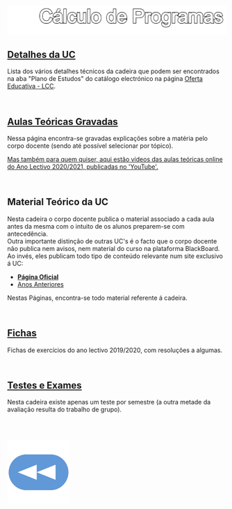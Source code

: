 ![Título](CP.png)

## [Detalhes da UC](Info.md)
Lista dos vários detalhes técnicos da cadeira que podem ser encontrados na aba "Plano de Estudos" do catálogo electrónico na página [Oferta Educativa - LCC](https://www.uminho.pt/PT/ensino/oferta-educativa/_layouts/15/UMinho.PortalUM.UI/Pages/CatalogoCursoDetail.aspx?itemId=3851&catId=12).

<br>

## [Aulas Teóricas Gravadas]()
Nessa página encontra-se gravadas explicações sobre a matéria pelo corpo docente (sendo até possível selecionar por tópico).

[Mas também para quem quiser, aqui estão vídeos das aulas teóricas online do Ano Lectivo 2020/2021, publicadas no 'YouTube'.](https://www.youtube.com/watch?v=NdYvknBBz-c&list=PLZYyhr30Tukpu9DqwIJV2m16MYRXYwIs_&index=1)

<br>

## Material Teórico da UC
Nesta cadeira o corpo docente publica o material associado a cada aula antes da mesma com o intuito de os alunos preparem-se com antecedência.
<br>Outra importante distinção de outras UC's é o facto que o corpo docente não publica nem avisos, nem material do curso na plataforma BlackBoard.
<br>Ao invés, eles publicam todo tipo de conteúdo relevante num site exclusivo á UC:

* [**Página Oficial**](https://haslab.github.io/CP/)
* [Anos Anteriores](https://haslab.github.io/CP/Past/index)

Nestas Páginas, encontra-se todo material referente á cadeira.


<br>

## [Fichas](fichas/README.md)
Fichas de exercícios do ano lectivo 2019/2020, com resoluções a algumas.

<br>

## [Testes e Exames](testes/README.md)
Nesta cadeira existe apenas um teste por semestre (a outra metade da avaliação resulta do trabalho de grupo).

<br><br>

[![retroceder](https://raw.githubusercontent.com/David81820/Recursos-LCC/main/Rewind.png)](https://david81820.github.io/Recursos-LCC/2ano)
